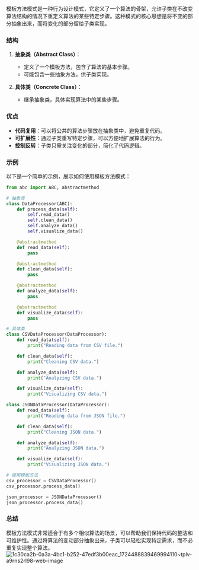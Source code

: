 模板方法模式是一种行为设计模式，它定义了一个算法的骨架，允许子类在不改变算法结构的情况下重定义算法的某些特定步骤。这种模式的核心思想是将不变的部分抽象出来，而将变化的部分留给子类实现。

### 结构

1. **抽象类（Abstract Class）**：
   - 定义了一个模板方法，包含了算法的基本步骤。
   - 可能包含一些抽象方法，供子类实现。

2. **具体类（Concrete Class）**：
   - 继承抽象类，具体实现算法中的某些步骤。

### 优点

- **代码复用**：可以将公共的算法步骤放在抽象类中，避免重复代码。
- **可扩展性**：通过子类重写特定步骤，可以方便地扩展算法的行为。
- **控制反转**：子类只需关注变化的部分，简化了代码逻辑。

### 示例

以下是一个简单的示例，展示如何使用模板方法模式：

```python
from abc import ABC, abstractmethod

# 抽象类
class DataProcessor(ABC):
    def process_data(self):
        self.read_data()
        self.clean_data()
        self.analyze_data()
        self.visualize_data()

    @abstractmethod
    def read_data(self):
        pass

    @abstractmethod
    def clean_data(self):
        pass

    @abstractmethod
    def analyze_data(self):
        pass

    @abstractmethod
    def visualize_data(self):
        pass

# 具体类
class CSVDataProcessor(DataProcessor):
    def read_data(self):
        print("Reading data from CSV file.")

    def clean_data(self):
        print("Cleaning CSV data.")

    def analyze_data(self):
        print("Analyzing CSV data.")

    def visualize_data(self):
        print("Visualizing CSV data.")

class JSONDataProcessor(DataProcessor):
    def read_data(self):
        print("Reading data from JSON file.")

    def clean_data(self):
        print("Cleaning JSON data.")

    def analyze_data(self):
        print("Analyzing JSON data.")

    def visualize_data(self):
        print("Visualizing JSON data.")

# 使用模板方法
csv_processor = CSVDataProcessor()
csv_processor.process_data()

json_processor = JSONDataProcessor()
json_processor.process_data()
```

### 总结

模板方法模式非常适合于有多个相似算法的场景，可以帮助我们保持代码的整洁和可维护性。通过将算法的变动部分抽象出来，子类可以轻松实现特定需求，而不必重复实现整个算法。
![1c30ca2b-0a3a-4bc1-b252-47edf3b00eac_1724488839469994110~tplv-a9rns2rl98-web-image](https://github.com/user-attachments/assets/1627147b-4b77-47f0-8cd2-7de6eaca2661)